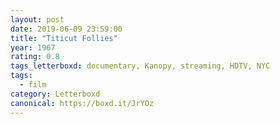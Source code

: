 ```yaml
---
layout: post 
date: 2019-06-09 23:59:00
title: "Titicut Follies"
year: 1967
rating: 0.8
tags_letterboxd: documentary, Kanopy, streaming, HDTV, NYC
tags:
  - film
category: Letterboxd
canonical: https://boxd.it/JrYOz
---
```

